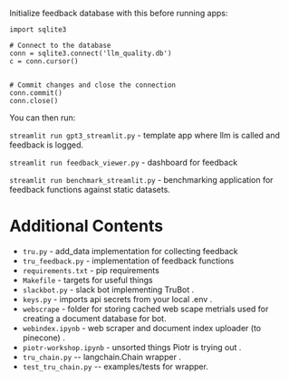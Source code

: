 Initialize feedback database with this before running apps:

```
import sqlite3

# Connect to the database
conn = sqlite3.connect('llm_quality.db')
c = conn.cursor()


# Commit changes and close the connection
conn.commit()
conn.close()
```

You can then run:

`streamlit run gpt3_streamlit.py` - template app where llm is called and feedback is logged.

`streamlit run feedback_viewer.py` - dashboard for feedback

`streamlit run benchmark_streamlit.py` - benchmarking application for feedback functions against static datasets.
# Additional Contents

- `tru.py` - add_data implementation for collecting feedback
- `tru_feedback.py` - implementation of feedback functions
- `requirements.txt` - pip requirements
- `Makefile` - targets for useful things
- `slackbot.py` - slack bot implementing TruBot .
- `keys.py` - imports api secrets from your local .env .
- `webscrape` - folder for storing cached web scape metrials used for creating a document database for bot.
- `webindex.ipynb` - web scraper and document index uploader (to pinecone) .
- `piotr-workshop.ipynb` - unsorted things Piotr is trying out .
- `tru_chain.py` -- langchain.Chain wrapper .
- `test_tru_chain.py` -- examples/tests for wrapper.
